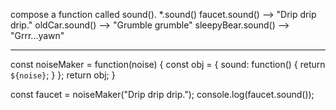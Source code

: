compose a function called sound().
\*.sound()
faucet.sound() --> "Drip drip drip."
oldCar.sound() --> "Grumble grumble"
sleepyBear.sound() --> "Grrr...yawn"

---

const noiseMaker = function(noise) {
const obj = {
sound: function() {
return `${noise}`;
}
};
return obj;
}

const faucet = noiseMaker("Drip drip drip.");
console.log(faucet.sound());
